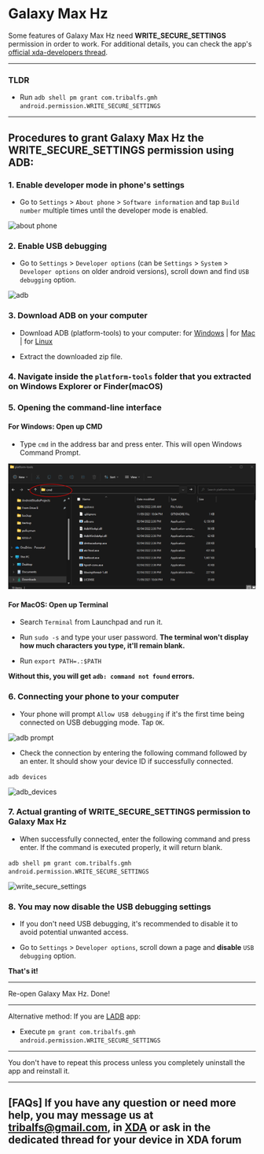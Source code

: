# Galaxy Max Hz

Some features of Galaxy Max Hz need **WRITE_SECURE_SETTINGS** permission in order to work. For additional details, you can check the app's [official xda-developers thread](https://forum.xda-developers.com/t/app-galaxy-max-hz-refresh-rate-control-quick-resolution-switcher-screen-off-mods-adaptive-mod-keep-high-adaptive-on-power-saving-mode-and-more.4181447/).

----------------------
### TLDR

 * Run `adb shell pm grant com.tribalfs.gmh android.permission.WRITE_SECURE_SETTINGS`

----------------------


Procedures to grant Galaxy Max Hz the WRITE_SECURE_SETTINGS permission using ADB:
----------------------

### 1. Enable developer mode in phone's settings

 * Go to `Settings` > `About phone` > `Software information` and tap `Build number` multiple times until the developer mode is enabled.

![about phone](about_phone.png)

### 2. Enable USB debugging

 * Go to `Settings` > `Developer options` (can be `Settings` > `System` > `Developer options` on older android versions), scroll down and find `USB debugging` option.

![adb](adb.png)

### 3. Download ADB on your computer

 * Download ADB (platform-tools) to your computer:
    for [Windows](https://dl.google.com/android/repository/platform-tools-latest-windows.zip) |
    for [Mac](https://dl.google.com/android/repository/platform-tools-latest-darwin.zip) |
    for [Linux](https://dl.google.com/android/repository/platform-tools-latest-linux.zip)
    
 * Extract the downloaded zip file.

### 4. Navigate inside the `platform-tools` folder that you extracted on Windows Explorer or Finder(macOS)


### 5. Opening the command-line interface

#### For Windows: Open up CMD
  
 * Type `cmd` in the address bar and press enter.  This will open Windows Command Prompt.

![opening_cmd](opening_cmd.png)

#### For MacOS: Open up Terminal

 * Search `Terminal` from Launchpad and run it.

 * Run `sudo -s` and type your user password. **The terminal won't display how much characters you type, it'll remain blank.**

 * Run `export PATH=.:$PATH`

 **Without this, you will get `adb: command not found` errors.**


### 6. Connecting your phone to your computer

 * Your phone will prompt `Allow USB debugging` if it's the first time being connected on USB debugging mode.  Tap `OK`.


![adb prompt](adb_prompt.jpg)

 * Check the connection by entering the following command followed by an enter. It should show your device ID if successfully connected.

 ```adb devices```
 
 ![adb_devices](adb_devices.png)
 
 
### 7. Actual granting of WRITE_SECURE_SETTINGS permission to Galaxy Max Hz

 * When successfully connected, enter the following command and press enter.  If the command is executed properly, it will return blank.

 ```adb shell pm grant com.tribalfs.gmh android.permission.WRITE_SECURE_SETTINGS```

![write_secure_settings](write_secure_settings.png)


### 8. You may now disable the USB debugging settings

 * If you don't need USB debugging, it's recommended to disable it to avoid potential unwanted access.

 * Go to `Settings` > `Developer options`, scroll down a page and **disable** `USB debugging` option.

**That's it!**

----------------------

Re-open Galaxy Max Hz. Done! 

----------------------
Alternative method:
If you are  [LADB](https://play.google.com/store/apps/details?id=com.draco.ladb) app:
 * Execute `pm grant com.tribalfs.gmh android.permission.WRITE_SECURE_SETTINGS`

----------------------

You don't have to repeat this process unless you completely uninstall the app and reinstall it.

---------------------

[FAQs]
If you have any question or need more help, you may message us at tribalfs@gmail.com, in [XDA](https://forum.xda-developers.com/conversations/add?to=tribalfs) or ask in the dedicated thread for your device in XDA forum
---------------------

